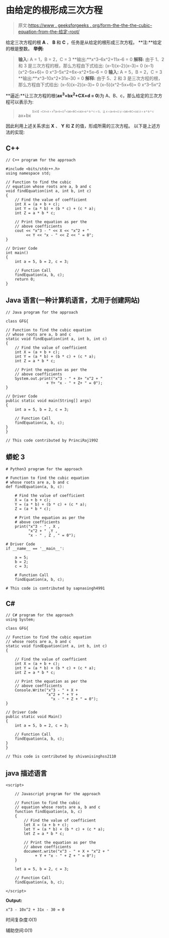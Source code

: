 # 由给定的根形成三次方程

> 原文:[https://www . geeksforgeeks . org/form-the-the-the-cubic-equation-from-the-给定-root/](https://www.geeksforgeeks.org/form-the-cubic-equation-from-the-given-roots/)

给定三次方程的根 **A** 、 **B** 和 **C** ，任务是从给定的根形成三次方程。
**注:**给定的根是整数。
**举例:**

> **输入:** A = 1，B = 2，C = 3
> **输出:**x^3–6x^2+11x–6 = 0
> **解释:**
> 由于 1、2 和 3 是三次方程的根，那么方程由下式给出:
> (x–1)(x–2)(x–3)= 0
> (x–1)(x^2–5x+6)= 0
> x^3–5x^2+6x–x^2+5x–6 = 0
> **输入:** A = 5，B = 2，C = 3
> **输出:**x^3–10x^2+31x–30 = 0
> **解释:**
> 由于 5、2 和 3 是三次方程的根，那么方程由下式给出:
> (x–5)(x–2)(x–3)= 0
> (x–5)(x^2–5x+6)= 0
> x^3–5x^2

**逼近:**让三次方程的根(**ax<sup>3</sup>+bx<sup>2</sup>+CX+d = 0**)为 A、B、c，那么给定的三次方程可以表示为:

> ax+bx<sup><sup><sup>【cx3】+CX+d = x<sup>3</sup>(a+b+c)<sup>2</sup>+(ab+BC+ca)x+a * b * c = 0。
> 让 x =(a+b+c)
> y =(ab+BC+ca)
> z = a * b * c</sup></sup></sup>

因此利用上述关系求出 **X** 、 **Y** 和 **Z** 的值，形成所需的三次方程。
以下是上述方法的实现:

## C++

```
// C++ program for the approach

#include <bits/stdc++.h>
using namespace std;

// Function to find the cubic
// equation whose roots are a, b and c
void findEquation(int a, int b, int c)
{
    // Find the value of coefficient
    int X = (a + b + c);
    int Y = (a * b) + (b * c) + (c * a);
    int Z = a * b * c;

    // Print the equation as per the
    // above coefficients
    cout << "x^3 - " << X << "x^2 + "
         << Y << "x - " << Z << " = 0";
}

// Driver Code
int main()
{
    int a = 5, b = 2, c = 3;

    // Function Call
    findEquation(a, b, c);
    return 0;
}
```

## Java 语言(一种计算机语言，尤用于创建网站)

```
// Java program for the approach

class GFG{

// Function to find the cubic equation
// whose roots are a, b and c
static void findEquation(int a, int b, int c)
{
    // Find the value of coefficient
    int X = (a + b + c);
    int Y = (a * b) + (b * c) + (c * a);
    int Z = a * b * c;

    // Print the equation as per the
    // above coefficients
    System.out.print("x^3 - " + X+ "x^2 + "
                  + Y+ "x - " + Z+ " = 0");
}

// Driver Code
public static void main(String[] args)
{
    int a = 5, b = 2, c = 3;

    // Function Call
    findEquation(a, b, c);
}
}

// This code contributed by PrinciRaj1992
```

## 蟒蛇 3

```
# Python3 program for the approach

# Function to find the cubic equation
# whose roots are a, b and c
def findEquation(a, b, c):

    # Find the value of coefficient
    X = (a + b + c);
    Y = (a * b) + (b * c) + (c * a);
    Z = (a * b * c);

    # Print the equation as per the
    # above coefficients
    print("x^3 - " , X ,
          "x^2 + " ,Y ,
          "x - " , Z , " = 0");

# Driver Code
if __name__ == '__main__':

    a = 5;
    b = 2;
    c = 3;

    # Function Call
    findEquation(a, b, c);

# This code is contributed by sapnasingh4991
```

## C#

```
// C# program for the approach
using System;

class GFG{

// Function to find the cubic equation
// whose roots are a, b and c
static void findEquation(int a, int b, int c)
{

    // Find the value of coefficient
    int X = (a + b + c);
    int Y = (a * b) + (b * c) + (c * a);
    int Z = a * b * c;

    // Print the equation as per the
    // above coefficients
    Console.Write("x^3 - " + X +
                  "x^2 + " + Y +
                    "x - " + Z + " = 0");
}

// Driver Code
public static void Main()
{
    int a = 5, b = 2, c = 3;

    // Function Call
    findEquation(a, b, c);
}
}

// This code is contributed by shivanisinghss2110
```

## java 描述语言

```
<script>

    // Javascript program for the approach

    // Function to find the cubic
    // equation whose roots are a, b and c
    function findEquation(a, b, c)
    {
        // Find the value of coefficient
        let X = (a + b + c);
        let Y = (a * b) + (b * c) + (c * a);
        let Z = a * b * c;

        // Print the equation as per the
        // above coefficients
        document.write("x^3 - " + X + "x^2 + "
             + Y + "x - " + Z + " = 0");
    }

    let a = 5, b = 2, c = 3;

    // Function Call
    findEquation(a, b, c);

</script>
```

**Output:** 

```
x^3 - 10x^2 + 31x - 30 = 0
```

时间复杂度:0(1)

辅助空间:0(1)